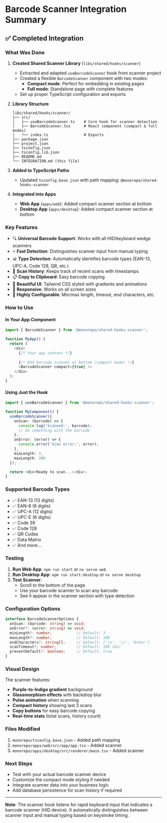 # Barcode Scanner Integration Summary

## ✅ Completed Integration

### What Was Done

1. **Created Shared Scanner Library** (`libs/shared/hooks/scanner`)
   - Extracted and adapted `useBarcodeScanner` hook from scanner project
   - Created a flexible `BarcodeScanner` component with two modes:
     - **Compact mode**: Perfect for embedding in existing pages
     - **Full mode**: Standalone page with complete features
   - Set up proper TypeScript configuration and exports

2. **Library Structure**
   ```
   libs/shared/hooks/scanner/
   ├── src/
   │   ├── useBarcodeScanner.ts    # Core hook for scanner detection
   │   ├── BarcodeScanner.tsx      # React component (compact & full modes)
   │   └── index.ts                # Exports
   ├── package.json
   ├── project.json
   ├── tsconfig.json
   ├── tsconfig.lib.json
   ├── README.md
   └── INTEGRATION.md (this file)
   ```

3. **Added to TypeScript Paths**
   - Updated `tsconfig.base.json` with path mapping: `@monorepo/shared-hooks-scanner`

4. **Integrated into Apps**
   - **Web App** (`apps/web`): Added compact scanner section at bottom
   - **Desktop App** (`apps/desktop`): Added compact scanner section at bottom

### Key Features

- 🔍 **Universal Barcode Support**: Works with all HID/keyboard wedge scanners
- ⚡ **Fast Detection**: Distinguishes scanner input from manual typing
- 📊 **Type Detection**: Automatically identifies barcode types (EAN-13, UPC-A, Code 128, QR, etc.)
- 📝 **Scan History**: Keeps track of recent scans with timestamps
- 📋 **Copy to Clipboard**: Easy barcode copying
- 🎨 **Beautiful UI**: Tailwind CSS styled with gradients and animations
- 📱 **Responsive**: Works on all screen sizes
- 🔧 **Highly Configurable**: Min/max length, timeout, end characters, etc.

### How to Use

#### In Your App Component

```typescript
import { BarcodeScanner } from '@monorepo/shared-hooks-scanner';

function MyApp() {
  return (
    <div>
      {/* Your app content */}
      
      {/* Add barcode scanner at bottom (compact mode) */}
      <BarcodeScanner compact={true} />
    </div>
  );
}
```

#### Using Just the Hook

```typescript
import { useBarcodeScanner } from '@monorepo/shared-hooks-scanner';

function MyComponent() {
  useBarcodeScanner({
    onScan: (barcode) => {
      console.log('Scanned:', barcode);
      // Do something with the barcode
    },
    onError: (error) => {
      console.error('Scan error:', error);
    },
    minLength: 3,
    maxLength: 200
  });

  return <div>Ready to scan...</div>;
}
```

### Supported Barcode Types

- ✅ EAN-13 (13 digits)
- ✅ EAN-8 (8 digits)
- ✅ UPC-A (12 digits)
- ✅ UPC-E (6 digits)
- ✅ Code 39
- ✅ Code 128
- ✅ QR Codes
- ✅ Data Matrix
- ✅ And more...

### Testing

1. **Run Web App**: `npm run start` or `nx serve web`
2. **Run Desktop App**: `npm run start:desktop` or `nx serve desktop`
3. **Test Scanner**: 
   - Scroll to the bottom of the page
   - Use your barcode scanner to scan any barcode
   - See it appear in the scanner section with type detection

### Configuration Options

```typescript
interface BarcodeScannerOptions {
  onScan: (barcode: string) => void;
  onError?: (error: string) => void;
  minLength?: number;           // Default: 3
  maxLength?: number;           // Default: 100
  endCharacters?: string[];     // Default: ['\n', '\r', 'Enter']
  scanTimeout?: number;         // Default: 100 (ms)
  preventDefault?: boolean;     // Default: true
}
```

### Visual Design

The scanner features:
- **Purple-to-Indigo gradient** background
- **Glassmorphism effects** with backdrop blur
- **Pulse animation** when scanning
- **Compact history** showing last 3 scans
- **Copy buttons** for easy barcode copying
- **Real-time stats** (total scans, history count)

### Files Modified

1. `monorepo/tsconfig.base.json` - Added path mapping
2. `monorepo/apps/web/src/app/app.tsx` - Added scanner
3. `monorepo/apps/desktop/src/renderer/main.tsx` - Added scanner

### Next Steps

- Test with your actual barcode scanner device
- Customize the compact mode styling if needed
- Integrate scanner data into your business logic
- Add database persistence for scan history if required

---

**Note**: The scanner hook listens for rapid keyboard input that indicates a barcode scanner (HID device). It automatically distinguishes between scanner input and manual typing based on keystroke timing.

